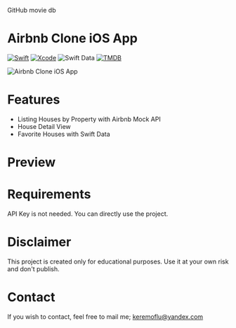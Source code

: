 GitHub movie db


# Airbnb Clone iOS App

[![Swift](https://img.shields.io/badge/Swift-5-FF995A?labelColor=868686&style=flat&link=https://www.swift.org/)](https://www.swift.org/)
[![Xcode](https://img.shields.io/badge/Xcode-3D8ED9?style=flat&link=https://developer.apple.com/xcode//)](https://developer.apple.com/xcode/)
![Swift Data](https://img.shields.io/badge/Swift%20Data-B8C3CC?style=flat&link=https://developer.apple.com/documentation/swiftdata)
[![TMDB](https://img.shields.io/badge/TMDB-API-3CC161?labelColor=868686&style=flat&link=https://public.opendatasoft.com/explore/dataset/airbnb-listings/api/?disjunctive.host_verifications&disjunctive.amenities&disjunctive.features&refine.city=New+York&refine.room_type=Entire+home%2Fapt)](https://public.opendatasoft.com/explore/dataset/airbnb-listings/api/?disjunctive.host_verifications&disjunctive.amenities&disjunctive.features&refine.city=New+York&refine.room_type=Entire+home%2Fapt)

![Airbnb Clone iOS App](https://github.com/keremoflu/Airbnb-Clone-iOS-App/assets/4960295/f8d02717-3545-446f-a719-517366c14ff2)

# Features
* Listing Houses by Property with Airbnb Mock API
* House Detail View
* Favorite Houses with Swift Data

# Preview


# Requirements
API Key is not needed. You can directly use the project.

# Disclaimer
This project is created only for educational purposes. Use it at your own risk and don't publish.

# Contact
If you wish to contact, feel free to mail me; keremoflu@yandex.com

